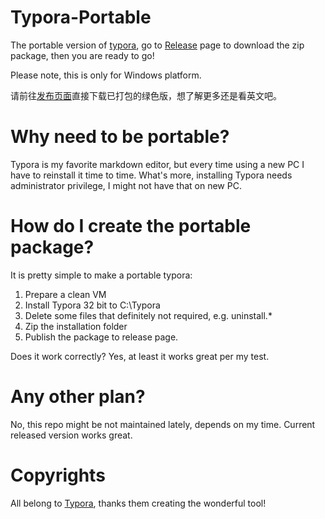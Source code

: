 # Typora-Portable

The portable version of [typora](https://typora.io/#windows), go to [Release](https://github.com/tobyqin/Typora-Portable/releases) page to download the zip package, then you are ready to go!

Please note, this is only for Windows platform.

请前往[发布页面](https://github.com/tobyqin/Typora-Portable/releases)直接下载已打包的绿色版，想了解更多还是看英文吧。

# Why need to be portable?

Typora is my favorite markdown editor, but every time using a new PC I have to reinstall it time to time. What's more, installing Typora needs administrator privilege, I might not have that on new PC.

# How do I create the portable package?

It is pretty simple to make a portable typora:

1. Prepare a clean VM
2. Install Typora 32 bit to C:\Typora
4. Delete some files that definitely not required, e.g. uninstall.*
3. Zip the installation folder
4. Publish the package to release page.

Does it work correctly? Yes, at least it works great per my test.

# Any other plan?

No, this repo might be not maintained lately, depends on my time. Current released version works great.

# Copyrights

All belong to [Typora](https://typora.io/), thanks them creating the wonderful tool!
